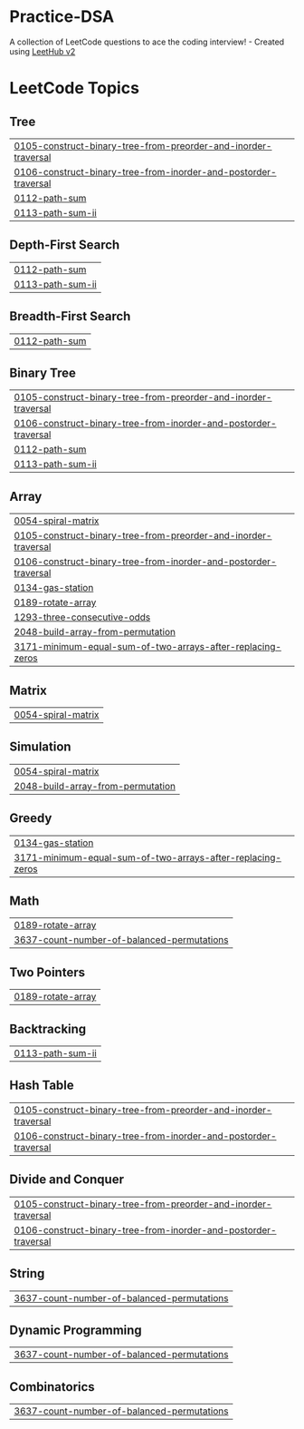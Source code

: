 # Practice-DSA
A collection of LeetCode questions to ace the coding interview! - Created using [LeetHub v2](https://github.com/arunbhardwaj/LeetHub-2.0)

<!---LeetCode Topics Start-->
# LeetCode Topics
## Tree
|  |
| ------- |
| [0105-construct-binary-tree-from-preorder-and-inorder-traversal](https://github.com/anamika3012/Practice-DSA/tree/master/0105-construct-binary-tree-from-preorder-and-inorder-traversal) |
| [0106-construct-binary-tree-from-inorder-and-postorder-traversal](https://github.com/anamika3012/Practice-DSA/tree/master/0106-construct-binary-tree-from-inorder-and-postorder-traversal) |
| [0112-path-sum](https://github.com/anamika3012/Practice-DSA/tree/master/0112-path-sum) |
| [0113-path-sum-ii](https://github.com/anamika3012/Practice-DSA/tree/master/0113-path-sum-ii) |
## Depth-First Search
|  |
| ------- |
| [0112-path-sum](https://github.com/anamika3012/Practice-DSA/tree/master/0112-path-sum) |
| [0113-path-sum-ii](https://github.com/anamika3012/Practice-DSA/tree/master/0113-path-sum-ii) |
## Breadth-First Search
|  |
| ------- |
| [0112-path-sum](https://github.com/anamika3012/Practice-DSA/tree/master/0112-path-sum) |
## Binary Tree
|  |
| ------- |
| [0105-construct-binary-tree-from-preorder-and-inorder-traversal](https://github.com/anamika3012/Practice-DSA/tree/master/0105-construct-binary-tree-from-preorder-and-inorder-traversal) |
| [0106-construct-binary-tree-from-inorder-and-postorder-traversal](https://github.com/anamika3012/Practice-DSA/tree/master/0106-construct-binary-tree-from-inorder-and-postorder-traversal) |
| [0112-path-sum](https://github.com/anamika3012/Practice-DSA/tree/master/0112-path-sum) |
| [0113-path-sum-ii](https://github.com/anamika3012/Practice-DSA/tree/master/0113-path-sum-ii) |
## Array
|  |
| ------- |
| [0054-spiral-matrix](https://github.com/anamika3012/Practice-DSA/tree/master/0054-spiral-matrix) |
| [0105-construct-binary-tree-from-preorder-and-inorder-traversal](https://github.com/anamika3012/Practice-DSA/tree/master/0105-construct-binary-tree-from-preorder-and-inorder-traversal) |
| [0106-construct-binary-tree-from-inorder-and-postorder-traversal](https://github.com/anamika3012/Practice-DSA/tree/master/0106-construct-binary-tree-from-inorder-and-postorder-traversal) |
| [0134-gas-station](https://github.com/anamika3012/Practice-DSA/tree/master/0134-gas-station) |
| [0189-rotate-array](https://github.com/anamika3012/Practice-DSA/tree/master/0189-rotate-array) |
| [1293-three-consecutive-odds](https://github.com/anamika3012/Practice-DSA/tree/master/1293-three-consecutive-odds) |
| [2048-build-array-from-permutation](https://github.com/anamika3012/Practice-DSA/tree/master/2048-build-array-from-permutation) |
| [3171-minimum-equal-sum-of-two-arrays-after-replacing-zeros](https://github.com/anamika3012/Practice-DSA/tree/master/3171-minimum-equal-sum-of-two-arrays-after-replacing-zeros) |
## Matrix
|  |
| ------- |
| [0054-spiral-matrix](https://github.com/anamika3012/Practice-DSA/tree/master/0054-spiral-matrix) |
## Simulation
|  |
| ------- |
| [0054-spiral-matrix](https://github.com/anamika3012/Practice-DSA/tree/master/0054-spiral-matrix) |
| [2048-build-array-from-permutation](https://github.com/anamika3012/Practice-DSA/tree/master/2048-build-array-from-permutation) |
## Greedy
|  |
| ------- |
| [0134-gas-station](https://github.com/anamika3012/Practice-DSA/tree/master/0134-gas-station) |
| [3171-minimum-equal-sum-of-two-arrays-after-replacing-zeros](https://github.com/anamika3012/Practice-DSA/tree/master/3171-minimum-equal-sum-of-two-arrays-after-replacing-zeros) |
## Math
|  |
| ------- |
| [0189-rotate-array](https://github.com/anamika3012/Practice-DSA/tree/master/0189-rotate-array) |
| [3637-count-number-of-balanced-permutations](https://github.com/anamika3012/Practice-DSA/tree/master/3637-count-number-of-balanced-permutations) |
## Two Pointers
|  |
| ------- |
| [0189-rotate-array](https://github.com/anamika3012/Practice-DSA/tree/master/0189-rotate-array) |
## Backtracking
|  |
| ------- |
| [0113-path-sum-ii](https://github.com/anamika3012/Practice-DSA/tree/master/0113-path-sum-ii) |
## Hash Table
|  |
| ------- |
| [0105-construct-binary-tree-from-preorder-and-inorder-traversal](https://github.com/anamika3012/Practice-DSA/tree/master/0105-construct-binary-tree-from-preorder-and-inorder-traversal) |
| [0106-construct-binary-tree-from-inorder-and-postorder-traversal](https://github.com/anamika3012/Practice-DSA/tree/master/0106-construct-binary-tree-from-inorder-and-postorder-traversal) |
## Divide and Conquer
|  |
| ------- |
| [0105-construct-binary-tree-from-preorder-and-inorder-traversal](https://github.com/anamika3012/Practice-DSA/tree/master/0105-construct-binary-tree-from-preorder-and-inorder-traversal) |
| [0106-construct-binary-tree-from-inorder-and-postorder-traversal](https://github.com/anamika3012/Practice-DSA/tree/master/0106-construct-binary-tree-from-inorder-and-postorder-traversal) |
## String
|  |
| ------- |
| [3637-count-number-of-balanced-permutations](https://github.com/anamika3012/Practice-DSA/tree/master/3637-count-number-of-balanced-permutations) |
## Dynamic Programming
|  |
| ------- |
| [3637-count-number-of-balanced-permutations](https://github.com/anamika3012/Practice-DSA/tree/master/3637-count-number-of-balanced-permutations) |
## Combinatorics
|  |
| ------- |
| [3637-count-number-of-balanced-permutations](https://github.com/anamika3012/Practice-DSA/tree/master/3637-count-number-of-balanced-permutations) |
<!---LeetCode Topics End-->




